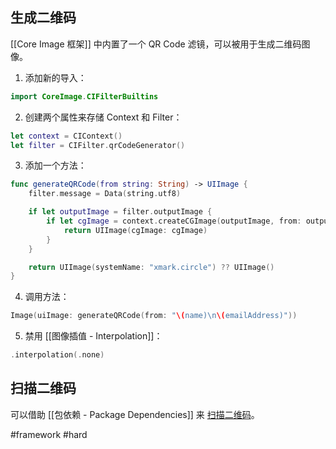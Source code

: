 ## 生成二维码

[[Core Image 框架]] 中内置了一个 QR Code 滤镜，可以被用于生成二维码图像。

1. 添加新的导入：

```swift
import CoreImage.CIFilterBuiltins
```

2. 创建两个属性来存储 Context 和 Filter：

```swift
let context = CIContext()
let filter = CIFilter.qrCodeGenerator()
```

3. 添加一个方法：

```swift
func generateQRCode(from string: String) -> UIImage {
    filter.message = Data(string.utf8)

    if let outputImage = filter.outputImage {
        if let cgImage = context.createCGImage(outputImage, from: outputImage.extent) {
            return UIImage(cgImage: cgImage)
        }
    }

    return UIImage(systemName: "xmark.circle") ?? UIImage()
}
```

4. 调用方法：

```swift
Image(uiImage: generateQRCode(from: "\(name)\n\(emailAddress)"))
```

5. 禁用 [[图像插值 - Interpolation]]：

```swift
.interpolation(.none)
```

## 扫描二维码

可以借助 [[包依赖 - Package Dependencies]] 来 [扫描二维码](https://github.com/twostraws/CodeScanner)。

#framework #hard 